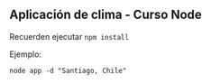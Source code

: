 ## Aplicación de clima - Curso Node

Recuerden ejecutar ```npm install```

Ejemplo:

```
node app -d "Santiago, Chile"
```